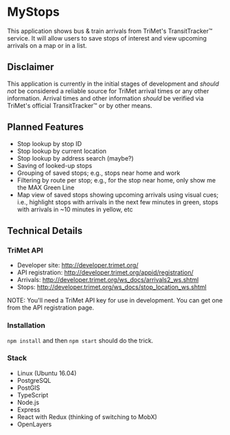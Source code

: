 # MyStops

This application shows bus & train arrivals from TriMet's
TransitTracker™ service. It will allow users to save stops of interest
and view upcoming arrivals on a map or in a list.

## Disclaimer

This application is currently in the initial stages of development and
_should not_ be considered a reliable source for TriMet arrival times or
any other information. Arrival times and other information _should_ be
verified via TriMet's official TransitTracker™ or by other means.

## Planned Features

* Stop lookup by stop ID
* Stop lookup by current location
* Stop lookup by address search (maybe?)
* Saving of looked-up stops
* Grouping of saved stops; e.g., stops near home and work
* Filtering by route per stop; e.g., for the stop near home, only show
  me the MAX Green Line
* Map view of saved stops showing upcoming arrivals using visual cues;
  i.e., highlight stops with arrivals in the next few minutes in green,
  stops with arrivals in ~10 minutes in yellow, etc

## Technical Details

### TriMet API

* Developer site: http://developer.trimet.org/
* API registration: http://developer.trimet.org/appid/registration/
* Arrivals: http://developer.trimet.org/ws_docs/arrivals2_ws.shtml
* Stops: http://developer.trimet.org/ws_docs/stop_location_ws.shtml

NOTE: You'll need a TriMet API key for use in development. You can get
one from the API registration page.

### Installation

`npm install` and then `npm start` should do the trick.

### Stack

* Linux (Ubuntu 16.04)
* PostgreSQL
* PostGIS
* TypeScript
* Node.js
* Express
* React with Redux (thinking of switching to MobX)
* OpenLayers
